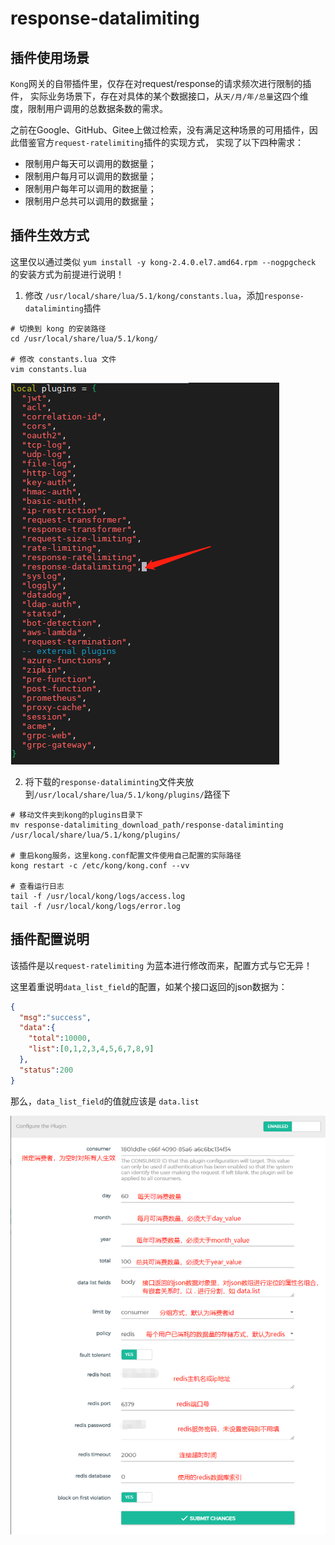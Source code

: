 # response-datalimiting

## 插件使用场景
`Kong`网关的自带插件里，仅存在对request/response的请求频次进行限制的插件，
实际业务场景下，存在对具体的某个数据接口，从`天/月/年/总量`这四个维度，限制用户调用的总数据条数的需求。

之前在Google、GitHub、Gitee上做过检索，没有满足这种场景的可用插件，因此借鉴官方`request-ratelimiting`插件的实现方式，
实现了以下四种需求：
- 限制用户每天可以调用的数据量；
- 限制用户每月可以调用的数据量；
- 限制用户每年可以调用的数据量；
- 限制用户总共可以调用的数据量；



## 插件生效方式
这里仅以通过类似 `yum install -y kong-2.4.0.el7.amd64.rpm --nogpgcheck` 的安装方式为前提进行说明！

1. 修改 `/usr/local/share/lua/5.1/kong/constants.lua`，添加`response-dataliminting`插件
```shell
# 切换到 kong 的安装路径
cd /usr/local/share/lua/5.1/kong/

# 修改 constants.lua 文件
vim constants.lua
```
![add_plugin.png](add_plugin.png)

2. 将下载的`response-dataliminting`文件夹放到`/usr/local/share/lua/5.1/kong/plugins/`路径下
```shell
# 移动文件夹到kong的plugins目录下
mv response-datalimiting_download_path/response-dataliminting /usr/local/share/lua/5.1/kong/plugins/

# 重启kong服务，这里kong.conf配置文件使用自己配置的实际路径
kong restart -c /etc/kong/kong.conf --vv

# 查看运行日志
tail -f /usr/local/kong/logs/access.log
tail -f /usr/local/kong/logs/error.log
```
## 插件配置说明
该插件是以`request-ratelimiting` 为蓝本进行修改而来，配置方式与它无异！

这里着重说明`data_list_field`的配置，如某个接口返回的json数据为：
```json
{
  "msg":"success",
  "data":{
    "total":10000,
    "list":[0,1,2,3,4,5,6,7,8,9]
  },
  "status":200
}
```
那么，`data_list_field`的值就应该是 `data.list`

![plugin_config.png](plugin_config.png)
